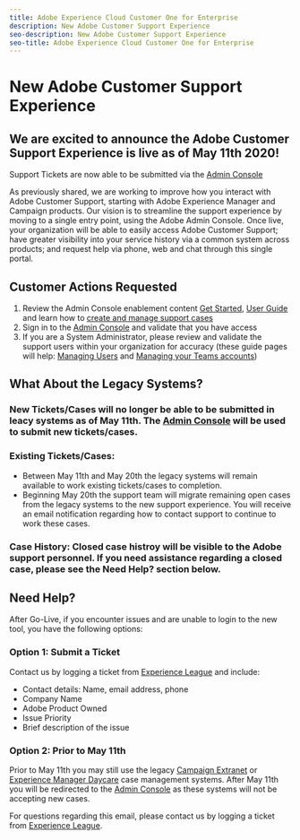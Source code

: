 ```yaml
---
title: Adobe Experience Cloud Customer One for Enterprise
description: New Adobe Customer Support Experience
seo-description: New Adobe Customer Support Experience
seo-title: Adobe Experience Cloud Customer One for Enterprise
---
```


# New Adobe Customer Support Experience

## We are excited to announce the Adobe Customer Support Experience is live as of May 11th 2020!  

Support Tickets are now able to be submitted via the [Admin Console](https://adminconsole.adobe.com/)

As previously shared, we are working to improve how you interact with Adobe Customer Support, starting with Adobe Experience Manager and Campaign products. Our vision is to streamline the support experience by moving to a single entry point, using the Adobe Admin Console. Once live, your organization will be able to easily access Adobe Customer Support; have greater visibility into your service history via a common system across products; and request help via phone, web and chat through this single portal.

## Customer Actions Requested

1. Review the Admin Console enablement content [Get Started](https://helpx.adobe.com/enterprise/get-started.html), [User Guide](https://helpx.adobe.com/enterprise/managing/user-guide.html) and learn how to [create and manage support cases](https://helpx.adobe.com/enterprise/using/support-and-expert-services.html)
1. Sign in to the [Admin Console](https://adminconsole.adobe.com/) and validate that you have access
1. If you are a System Administrator, please review and validate the support users within your organization for accuracy (these guide pages will help: [Managing Users](https://helpx.adobe.com/enterprise/using/users.html) and [Managing your Teams accounts](https://helpx.adobe.com/enterprise/using/accounts.html))

## What About the Legacy Systems?

### New Tickets/Cases will no longer be able to be submitted in leacy systems as of May 11th.  The [Admin Console](https://adminconsole.adobe.com/) will be used to submit new tickets/cases.

### Existing Tickets/Cases:
* Between May 11th and May 20th the legacy systems will remain available to work existing tickets/cases to completion.
* Beginning May 20th the support team will migrate remaining open cases from the legacy systems to the new support experience.  You will receive an email notification regarding how to contact support to continue to work these cases.

### Case History: Closed case histroy will be visible to the Adobe support personnel.  If you need assistance regarding a closed case, please see the Need Help? section below.

## Need Help?

After Go-Live, if you encounter issues and are unable to login to the new tool, you have the following options:

### Option 1: Submit a Ticket

Contact us by logging a ticket from [Experience League](https://experienceleague.adobe.com/?support-solution=General#support) and include:

* Contact details: Name, email address, phone
* Company Name
* Adobe Product Owned
* Issue Priority
* Brief description of the issue

### Option 2: Prior to May 11th

Prior to May 11th you may still use the legacy [Campaign Extranet](https://support.neolane.net/webApp/extranetLogin) or [Experience Manager Daycare](https://daycare.day.com/home.html) case management systems.  After May 11th you will be redirected to the [Admin Console](https://adminconsole.adobe.com/) as these systems will not be accepting new cases.


For questions regarding this email, please contact us by logging a ticket from [Experience League](https://experienceleague.adobe.com/?support-solution=General#support).
